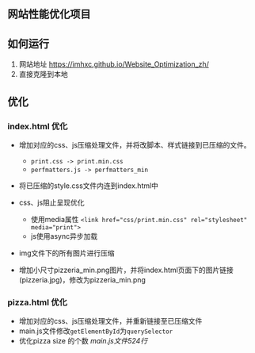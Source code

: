 ## 网站性能优化项目

## 如何运行
1. 网站地址 https://imhxc.github.io/Website_Optimization_zh/
2. 直接克隆到本地

## 优化

### index.html 优化
- 增加对应的css、js压缩处理文件，并将改脚本、样式链接到已压缩的文件。
  - `print.css -> print.min.css`
  - `perfmatters.js -> perfmatters_min`
- 将已压缩的style.css文件内连到index.html中


- css、js阻止呈现优化
  - 使用media属性 `<link href="css/print.min.css" rel="stylesheet" media="print">`
  - js使用async异步加载
- img文件下的所有图片进行压缩
- 增加小尺寸pizzeria_min.png图片，并将index.html页面下的图片链接(pizzeria.jpg)，修改为pizzeria_min.png



### pizza.html 优化

- 增加对应的css、js压缩处理文件，并重新链接至已压缩文件
- main.js文件修改`getElementById`为`querySelector`
- 优化pizza size 的个数 *main.js文件524行*


